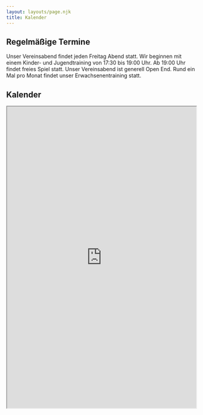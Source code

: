 ```yaml
---
layout: layouts/page.njk
title: Kalender
---
```

## Regelmäßige Termine

Unser Vereinsabend findet jeden Freitag Abend statt. Wir beginnen mit einem Kinder- und Jugendtraining von 17:30 bis 19:00 Uhr. Ab 19:00 Uhr findet freies Spiel statt. Unser Vereinsabend ist generell Open End. Rund ein Mal pro Monat findet unser Erwachsenentraining statt.

## Kalender

<iframe width="100%" height="800" src="https://cloud.psv-schach.de/index.php/apps/calendar/embed/woB2Xi4xn9PMAkdH-FspGYE9mKQ6bFgC3"></iframe>
